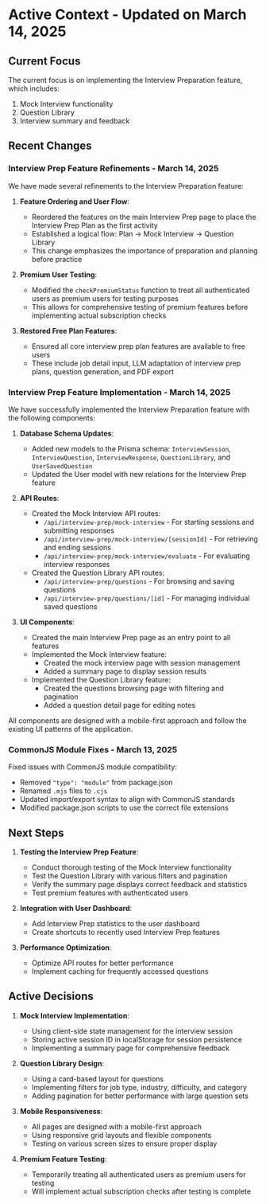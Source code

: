 # Active Context - Updated on March 14, 2025

## Current Focus

The current focus is on implementing the Interview Preparation feature, which includes:

1. Mock Interview functionality
2. Question Library
3. Interview summary and feedback

## Recent Changes

### Interview Prep Feature Refinements - March 14, 2025

We have made several refinements to the Interview Preparation feature:

1. **Feature Ordering and User Flow**:

   - Reordered the features on the main Interview Prep page to place the Interview Prep Plan as the first activity
   - Established a logical flow: Plan → Mock Interview → Question Library
   - This change emphasizes the importance of preparation and planning before practice

2. **Premium User Testing**:

   - Modified the `checkPremiumStatus` function to treat all authenticated users as premium users for testing purposes
   - This allows for comprehensive testing of premium features before implementing actual subscription checks

3. **Restored Free Plan Features**:
   - Ensured all core interview prep plan features are available to free users
   - These include job detail input, LLM adaptation of interview prep plans, question generation, and PDF export

### Interview Prep Feature Implementation - March 14, 2025

We have successfully implemented the Interview Preparation feature with the following components:

1. **Database Schema Updates**:

   - Added new models to the Prisma schema: `InterviewSession`, `InterviewQuestion`, `InterviewResponse`, `QuestionLibrary`, and `UserSavedQuestion`
   - Updated the User model with new relations for the Interview Prep feature

2. **API Routes**:

   - Created the Mock Interview API routes:
     - `/api/interview-prep/mock-interview` - For starting sessions and submitting responses
     - `/api/interview-prep/mock-interview/[sessionId]` - For retrieving and ending sessions
     - `/api/interview-prep/mock-interview/evaluate` - For evaluating interview responses
   - Created the Question Library API routes:
     - `/api/interview-prep/questions` - For browsing and saving questions
     - `/api/interview-prep/questions/[id]` - For managing individual saved questions

3. **UI Components**:
   - Created the main Interview Prep page as an entry point to all features
   - Implemented the Mock Interview feature:
     - Created the mock interview page with session management
     - Added a summary page to display session results
   - Implemented the Question Library feature:
     - Created the questions browsing page with filtering and pagination
     - Added a question detail page for editing notes

All components are designed with a mobile-first approach and follow the existing UI patterns of the application.

### CommonJS Module Fixes - March 13, 2025

Fixed issues with CommonJS module compatibility:

- Removed `"type": "module"` from package.json
- Renamed `.mjs` files to `.cjs`
- Updated import/export syntax to align with CommonJS standards
- Modified package.json scripts to use the correct file extensions

## Next Steps

1. **Testing the Interview Prep Feature**:

   - Conduct thorough testing of the Mock Interview functionality
   - Test the Question Library with various filters and pagination
   - Verify the summary page displays correct feedback and statistics
   - Test premium features with authenticated users

2. **Integration with User Dashboard**:

   - Add Interview Prep statistics to the user dashboard
   - Create shortcuts to recently used Interview Prep features

3. **Performance Optimization**:
   - Optimize API routes for better performance
   - Implement caching for frequently accessed questions

## Active Decisions

1. **Mock Interview Implementation**:

   - Using client-side state management for the interview session
   - Storing active session ID in localStorage for session persistence
   - Implementing a summary page for comprehensive feedback

2. **Question Library Design**:

   - Using a card-based layout for questions
   - Implementing filters for job type, industry, difficulty, and category
   - Adding pagination for better performance with large question sets

3. **Mobile Responsiveness**:

   - All pages are designed with a mobile-first approach
   - Using responsive grid layouts and flexible components
   - Testing on various screen sizes to ensure proper display

4. **Premium Feature Testing**:
   - Temporarily treating all authenticated users as premium users for testing
   - Will implement actual subscription checks after testing is complete
